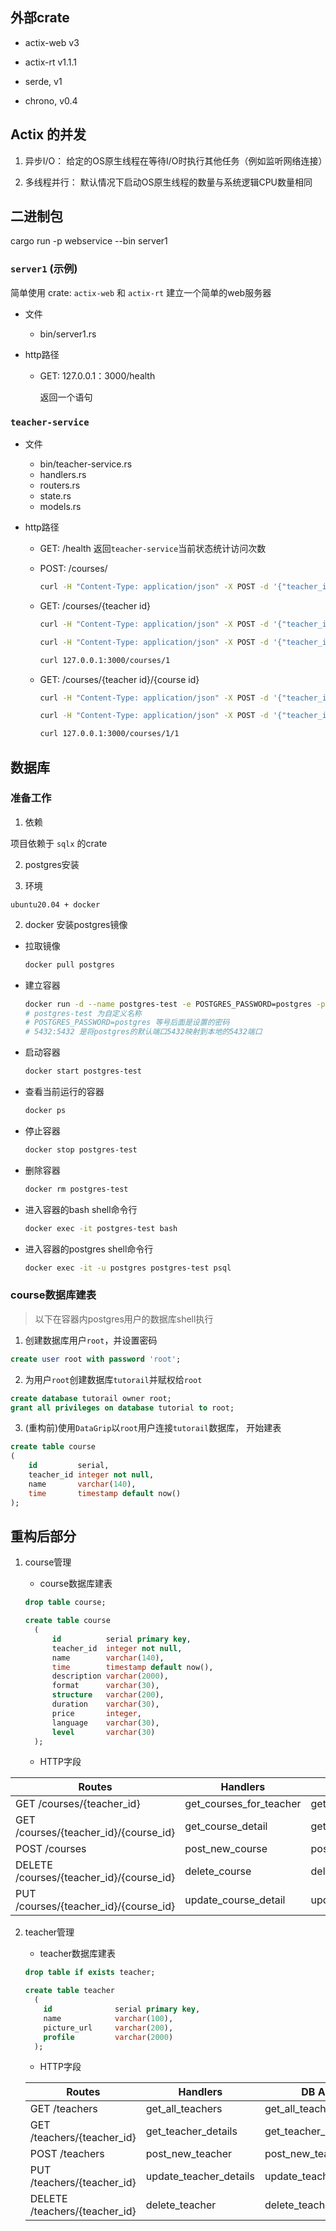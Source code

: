 ## 外部crate

- actix-web v3
- actix-rt v1.1.1

- serde, v1
- chrono, v0.4

## Actix 的并发

1. 异步I/O： 给定的OS原生线程在等待I/O时执行其他任务（例如监听网络连接）

2. 多线程并行： 默认情况下启动OS原生线程的数量与系统逻辑CPU数量相同

## 二进制包

cargo run -p webservice --bin server1

### `server1` (示例)

简单使用 crate: `actix-web` 和 `actix-rt` 建立一个简单的web服务器

- 文件

  - bin/server1.rs

- http路径
  - GET:  127.0.0.1：3000/health
    
    返回一个语句


### `teacher-service`

- 文件

  - bin/teacher-service.rs
  - handlers.rs
  - routers.rs
  - state.rs
  - models.rs

- http路径

  - GET:  /health
    返回`teacher-service`当前状态统计访问次数

  - POST: /courses/

    ```sh
    curl -H "Content-Type: application/json" -X POST -d '{"teacher_id":1, "name":"First course"}' "127.0.0.1:3000/courses/"
    ```

  - GET:  /courses/{teacher id}

    ```sh
    curl -H "Content-Type: application/json" -X POST -d '{"teacher_id":1, "name":"First course"}' "127.0.0.1:3000/courses/"

    curl -H "Content-Type: application/json" -X POST -d '{"teacher_id":1, "name":"Second course"}' "127.0.0.1:3000/courses/"
    
    curl 127.0.0.1:3000/courses/1
    ```

  - GET:  /courses/{teacher id}/{course id}

    ```sh
    curl -H "Content-Type: application/json" -X POST -d '{"teacher_id":1, "name":"First course"}' "127.0.0.1:3000/courses/"

    curl -H "Content-Type: application/json" -X POST -d '{"teacher_id":1, "name":"Second course"}' "127.0.0.1:3000/courses/"

    curl 127.0.0.1:3000/courses/1/1
    ```


## 数据库

### 准备工作

1. 依赖

  项目依赖于 `sqlx` 的crate

2. postgres安装

  1. 环境

    ubuntu20.04 + docker

  2. docker 安装postgres镜像

   - 拉取镜像

      ```sh
      docker pull postgres 
      ```
   - 建立容器

      ```sh
      docker run -d --name postgres-test -e POSTGRES_PASSWORD=postgres -p 5432:5432 postgres
      # postgres-test 为自定义名称
      # POSTGRES_PASSWORD=postgres 等号后面是设置的密码
      # 5432:5432 是将postgres的默认端口5432映射到本地的5432端口 
      ```

   - 启动容器
      ```sh
      docker start postgres-test
      ```

   - 查看当前运行的容器
      ```sh
      docker ps
      ```

   - 停止容器
      ```sh
      docker stop postgres-test
      ```

   - 删除容器
      ```sh
      docker rm postgres-test
      ```

   - 进入容器的bash shell命令行
      ```sh
      docker exec -it postgres-test bash
      ```

   - 进入容器的postgres shell命令行
      ```sh
      docker exec -it -u postgres postgres-test psql
      ```

### course数据库建表

> 以下在容器内postgres用户的数据库shell执行

1. 创建数据库用户`root`，并设置密码
  ```sql
  create user root with password 'root';
  ```

2. 为用户`root`创建数据库`tutorail`并赋权给`root`
  ```sql
  create database tutorail owner root;
  grant all privileges on database tutorial to root;
  ```


3. (重构前)使用`DataGrip`以`root`用户连接`tutorail`数据库， 开始建表

  ```sql
  create table course
  (
      id         serial,
      teacher_id integer not null,
      name       varchar(140),
      time       timestamp default now()
  );
  ```


## 重构后部分

1. course管理

   - course数据库建表
    ```sql
    drop table course;

    create table course
      (
          id          serial primary key,
          teacher_id  integer not null,
          name        varchar(140),
          time        timestamp default now(),
          description varchar(2000),
          format      varchar(30),
          structure   varchar(200),
          duration    varchar(30),
          price       integer,
          language    varchar(30),
          level       varchar(30)
      );
    ```

   - HTTP字段

  | Routes                                   | Handlers                | DB Access                  |
  | ---------------------------------------- | ----------------------- | -------------------------- |
  | GET /courses/{teacher_id}                | get_courses_for_teacher | get_courses_for_teacher_db |
  | GET /courses/{teacher_id}/{course_id}    | get_course_detail       | get_course_detail_db       |
  | POST /courses                            | post_new_course         | post_new_course_db         |
  | DELETE /courses/{teacher_id}/{course_id} | delete_course           | delete_course_db           |
  | PUT /courses/{teacher_id}/{course_id}    | update_course_detail    | update_course_detail_db    |

2. teacher管理

   - teacher数据库建表

    ```sql
    drop table if exists teacher;

    create table teacher
      (
        id              serial primary key,
        name            varchar(100),
        picture_url     varchar(200),
        profile         varchar(2000)
      );
    ```

   - HTTP字段


    | Routes                        | Handlers               | DB Access                 |
    | ----------------------------- | ---------------------- | ------------------------- |
    | GET /teachers                 | get_all_teachers       | get_all_teachers_db       |
    | GET /teachers/{teacher_id}    | get_teacher_details    | get_teacher_details_db    |
    | POST /teachers                | post_new_teacher       | post_new_teacher_db       |
    | PUT /teachers/{teacher_id}    | update_teacher_details | update_teacher_details_db |
    | DELETE /teachers/{teacher_id} | delete_teacher         | delete_teacher_db         |



